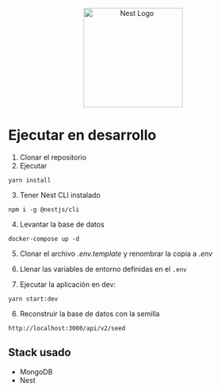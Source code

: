 <p align="center">
  <a href="http://nestjs.com/" target="blank"><img src="https://nestjs.com/img/logo-small.svg" width="200" alt="Nest Logo" /></a>
</p>

# Ejecutar en desarrollo

1. Clonar el repositorio
2. Ejecutar

```
yarn install
```

3. Tener Nest CLI instalado

```
npm i -g @nestjs/cli
```

4. Levantar la base de datos

```
docker-compose up -d
```

5. Clonar el archivo _.env.template_ y renombrar la copia a _.env_

6. Llenar las variables de entorno definidas en el `.env`

7. Ejecutar la aplicación en dev:

```
yarn start:dev
```

6. Reconstruir la base de datos con la semilla

```
http://localhost:3000/api/v2/seed
```

## Stack usado

- MongoDB
- Nest
